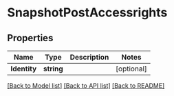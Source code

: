 # SnapshotPostAccessrights

## Properties

Name | Type | Description | Notes
------------ | ------------- | ------------- | -------------
**Identity** | **string** |  | [optional] 

[[Back to Model list]](../README.md#documentation-for-models) [[Back to API list]](../README.md#documentation-for-api-endpoints) [[Back to README]](../README.md)


